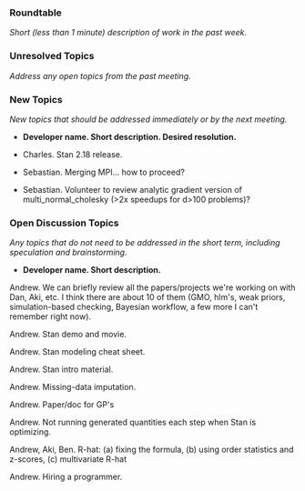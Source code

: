 ### Roundtable
_Short (less than 1 minute) description of work in the past week._


### Unresolved Topics
_Address any open topics from the past meeting._

### New Topics
_New topics that should be addressed immediately or by the next
meeting._

* __Developer name.  Short description.  Desired resolution.__

* Charles. Stan 2.18 release.
 
* Sebastian. Merging MPI... how to proceed?

* Sebastian. Volunteer to review analytic gradient version of multi_normal_cholesky (>2x speedups for d>100 problems)?

### Open Discussion Topics
_Any topics that do not need to be addressed in the short term,
including speculation and brainstorming._

* __Developer name.  Short description.__


Andrew.  We can briefly review all the papers/projects we're working on with Dan, Aki, etc.  I think there are about 10 of them (GMO, hlm's, weak priors, simulation-based checking, Bayesian workflow, a few more I can't remember right now).

Andrew.  Stan demo and movie.

Andrew.  Stan modeling cheat sheet.

Andrew.  Stan intro material.

Andrew.  Missing-data imputation.

Andrew.  Paper/doc for GP's

Andrew.  Not running generated quantities each step when Stan is optimizing.

Andrew, Aki, Ben.  R-hat:  (a) fixing the formula, (b) using order statistics and z-scores, (c) multivariate R-hat

Andrew.  Hiring a programmer.